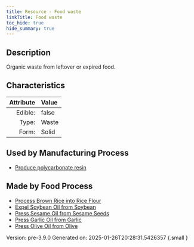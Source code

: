 ```yaml
---
title: Resource - Food waste
linkTitle: Food waste
toc_hide: true
hide_summary: true
---
```


## Description
Organic waste from leftover or expired food. 

## Characteristics

| Attribute      | Value |
|--------:|:------|
|Edible:|false|
|Type:|Waste|
|Form:|Solid|
 

## Used by Manufacturing Process

- [Produce polycarbonate resin](/docs/definitions/process/produce-polycarbonate-resin)


## Made by Food Process

- [Process Brown Rice into Rice Flour](/docs/definitions/food/process-brown-rice-into-rice-flour)
- [Expel Soybean Oil from Soybean](/docs/definitions/food/expel-soybean-oil-from-soybean)
- [Press Sesame Oil from Sesame Seeds](/docs/definitions/food/press-sesame-oil-from-sesame-seeds)
- [Press Garlic Oil from Garlic](/docs/definitions/food/press-garlic-oil-from-garlic)
- [Press Olive Oil from Olive](/docs/definitions/food/press-olive-oil-from-olive)

    

Version: pre-3.9.0 Generated on: 2025-01-26T20:28:31.5426357
{.small }
